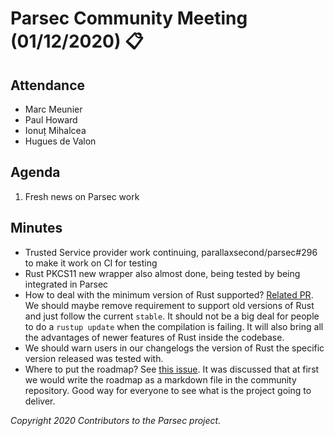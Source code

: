# Parsec Community Meeting (01/12/2020) 📋

## Attendance

- Marc Meunier
- Paul Howard
- Ionuț Mihalcea
- Hugues de Valon

## Agenda

1. Fresh news on Parsec work

## Minutes

- Trusted Service provider work continuing, parallaxsecond/parsec#296 to make it work on CI for
   testing
- Rust PKCS11 new wrapper also almost done, being tested by being integrated in Parsec
- How to deal with the minimum version of Rust supported? [Related
   PR](https://github.com/parallaxsecond/rust-tss-esapi/pull/154). We should maybe remove
   requirement to support old versions of Rust and just follow the current `stable`. It should not
   be a big deal for people to do a `rustup update` when the compilation is failing. It will also
   bring all the advantages of newer features of Rust inside the codebase.
- We should warn users in our changelogs the version of Rust the specific version released was
   tested with.
- Where to put the roadmap? See [this issue](https://github.com/parallaxsecond/parsec/issues/294).
   It was discussed that at first we would write the roadmap as a markdown file in the community
   repository. Good way for everyone to see what is the project going to deliver.

*Copyright 2020 Contributors to the Parsec project.*
